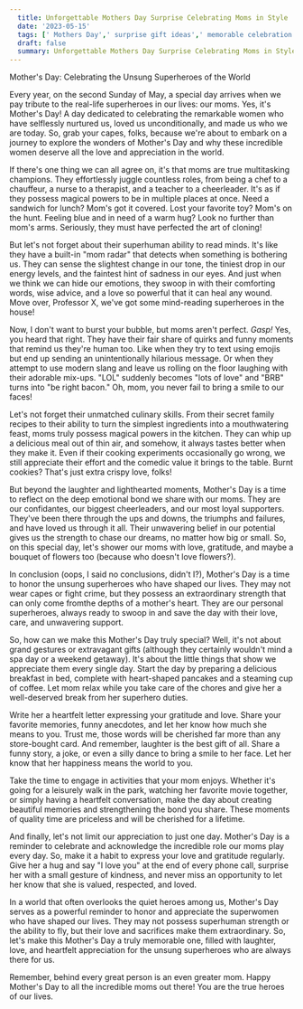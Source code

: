 ```yaml
---
  title: Unforgettable Mothers Day Surprise Celebrating Moms in Style 
  date: '2023-05-15'
  tags: [' Mothers Day',' surprise gift ideas',' memorable celebration',' honoring mothers',' unique surprises']
  draft: false
  summary: Unforgettable Mothers Day Surprise Celebrating Moms in Style 
---
```

  Mother's Day: Celebrating the Unsung Superheroes of the World

Every year, on the second Sunday of May, a special day arrives when we pay tribute to the real-life superheroes in our lives: our moms. Yes, it's Mother's Day! A day dedicated to celebrating the remarkable women who have selflessly nurtured us, loved us unconditionally, and made us who we are today. So, grab your capes, folks, because we're about to embark on a journey to explore the wonders of Mother's Day and why these incredible women deserve all the love and appreciation in the world.

If there's one thing we can all agree on, it's that moms are true multitasking champions. They effortlessly juggle countless roles, from being a chef to a chauffeur, a nurse to a therapist, and a teacher to a cheerleader. It's as if they possess magical powers to be in multiple places at once. Need a sandwich for lunch? Mom's got it covered. Lost your favorite toy? Mom's on the hunt. Feeling blue and in need of a warm hug? Look no further than mom's arms. Seriously, they must have perfected the art of cloning!

But let's not forget about their superhuman ability to read minds. It's like they have a built-in "mom radar" that detects when something is bothering us. They can sense the slightest change in our tone, the tiniest drop in our energy levels, and the faintest hint of sadness in our eyes. And just when we think we can hide our emotions, they swoop in with their comforting words, wise advice, and a love so powerful that it can heal any wound. Move over, Professor X, we've got some mind-reading superheroes in the house!

Now, I don't want to burst your bubble, but moms aren't perfect. *Gasp!* Yes, you heard that right. They have their fair share of quirks and funny moments that remind us they're human too. Like when they try to text using emojis but end up sending an unintentionally hilarious message. Or when they attempt to use modern slang and leave us rolling on the floor laughing with their adorable mix-ups. "LOL" suddenly becomes "lots of love" and "BRB" turns into "be right bacon." Oh, mom, you never fail to bring a smile to our faces!

Let's not forget their unmatched culinary skills. From their secret family recipes to their ability to turn the simplest ingredients into a mouthwatering feast, moms truly possess magical powers in the kitchen. They can whip up a delicious meal out of thin air, and somehow, it always tastes better when they make it. Even if their cooking experiments occasionally go wrong, we still appreciate their effort and the comedic value it brings to the table. Burnt cookies? That's just extra crispy love, folks!

But beyond the laughter and lighthearted moments, Mother's Day is a time to reflect on the deep emotional bond we share with our moms. They are our confidantes, our biggest cheerleaders, and our most loyal supporters. They've been there through the ups and downs, the triumphs and failures, and have loved us through it all. Their unwavering belief in our potential gives us the strength to chase our dreams, no matter how big or small. So, on this special day, let's shower our moms with love, gratitude, and maybe a bouquet of flowers too (because who doesn't love flowers?).

In conclusion (oops, I said no conclusions, didn't I?), Mother's Day is a time to honor the unsung superheroes who have shaped our lives. They may not wear capes or fight crime, but they possess an extraordinary strength that can only come fromthe depths of a mother's heart. They are our personal superheroes, always ready to swoop in and save the day with their love, care, and unwavering support.

So, how can we make this Mother's Day truly special? Well, it's not about grand gestures or extravagant gifts (although they certainly wouldn't mind a spa day or a weekend getaway). It's about the little things that show we appreciate them every single day. Start the day by preparing a delicious breakfast in bed, complete with heart-shaped pancakes and a steaming cup of coffee. Let mom relax while you take care of the chores and give her a well-deserved break from her superhero duties.

Write her a heartfelt letter expressing your gratitude and love. Share your favorite memories, funny anecdotes, and let her know how much she means to you. Trust me, those words will be cherished far more than any store-bought card. And remember, laughter is the best gift of all. Share a funny story, a joke, or even a silly dance to bring a smile to her face. Let her know that her happiness means the world to you.

Take the time to engage in activities that your mom enjoys. Whether it's going for a leisurely walk in the park, watching her favorite movie together, or simply having a heartfelt conversation, make the day about creating beautiful memories and strengthening the bond you share. These moments of quality time are priceless and will be cherished for a lifetime.

And finally, let's not limit our appreciation to just one day. Mother's Day is a reminder to celebrate and acknowledge the incredible role our moms play every day. So, make it a habit to express your love and gratitude regularly. Give her a hug and say "I love you" at the end of every phone call, surprise her with a small gesture of kindness, and never miss an opportunity to let her know that she is valued, respected, and loved.

In a world that often overlooks the quiet heroes among us, Mother's Day serves as a powerful reminder to honor and appreciate the superwomen who have shaped our lives. They may not possess superhuman strength or the ability to fly, but their love and sacrifices make them extraordinary. So, let's make this Mother's Day a truly memorable one, filled with laughter, love, and heartfelt appreciation for the unsung superheroes who are always there for us.

Remember, behind every great person is an even greater mom. Happy Mother's Day to all the incredible moms out there! You are the true heroes of our lives.
  